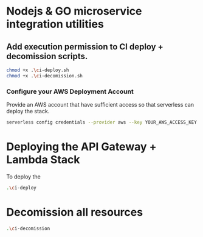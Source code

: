 # Nodejs & GO microservice integration utilities


## Add execution permission to CI deploy + decomission scripts.

```sh
chmod +x .\ci-deploy.sh
chmod +x .\ci-decomission.sh
```

### Configure your AWS Deployment Account

Provide an AWS account that have sufficient access so that serverless can deploy the stack.

```sh
serverless config credentials --provider aws --key YOUR_AWS_ACCESS_KEY --secret YOUR_AWS_SECRET_KEY
```

# Deploying the API Gateway + Lambda Stack

To deploy the

```sh
.\ci-deploy
```

# Decomission all resources

```sh
.\ci-decomission
```